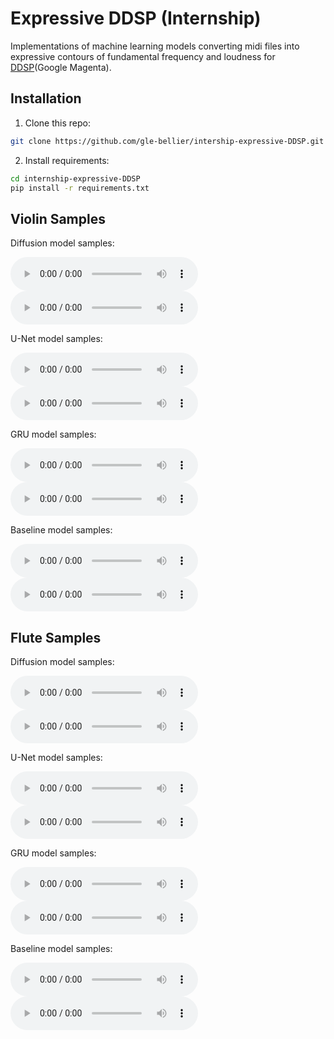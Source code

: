 # Expressive DDSP (Internship)

Implementations of machine learning models converting midi files into expressive contours of fundamental frequency and loudness for [DDSP](https://magenta.tensorflow.org/ddsp)(Google Magenta).


## Installation

1. Clone this repo:

```bash
git clone https://github.com/gle-bellier/intership-expressive-DDSP.git

```

2. Install requirements:

```bash
cd internship-expressive-DDSP
pip install -r requirements.txt

```

## Violin Samples

Diffusion model samples:

<audio controls="controls">
<source src="https://raw.githubusercontent.com/gle-bellier/internship-expressive-DDSP/main/audio-samples/diffusion-results-violin-midi1-pred.wav"/>
<p>Your browser does not support the audio element.</p>
</audio>
<audio controls="controls">
<source src="https://raw.githubusercontent.com/gle-bellier/internship-expressive-DDSP/main/audio-samples/diffusion-results-violin-test1-pred.wav"/>
<p>Your browser does not support the audio element.</p>
</audio>

U-Net model samples:

<audio controls="controls">
<source src="https://raw.githubusercontent.com/gle-bellier/internship-expressive-DDSP/main/audio-samples/unet-results-violin-midi1-pred.wav"/>
<p>Your browser does not support the audio element.</p>
</audio>
<audio controls="controls">
<source src="https://raw.githubusercontent.com/gle-bellier/internship-expressive-DDSP/main/audio-samples/unet-results-violin-test1-pred.wav"/>
<p>Your browser does not support the audio element.</p>
</audio>

GRU model samples:

<audio controls="controls">
<source src="https://raw.githubusercontent.com/gle-bellier/internship-expressive-DDSP/main/audio-samples/lstm-results-violin-midi1-pred.wav"/>
<p>Your browser does not support the audio element.</p>
</audio>
<audio controls="controls">
<source src="https://raw.githubusercontent.com/gle-bellier/internship-expressive-DDSP/main/audio-samples/lstm-results-violin-test1-pred.wav"/>
<p>Your browser does not support the audio element.</p>
</audio>

Baseline model samples:

<audio controls="controls">
<source src="https://raw.githubusercontent.com/gle-bellier/internship-expressive-DDSP/main/audio-samples/baseline-results-violin-midi1-pred.wav"/>
<p>Your browser does not support the audio element.</p>
</audio>
<audio controls="controls">
<source src="https://raw.githubusercontent.com/gle-bellier/internship-expressive-DDSP/main/audio-samples/baseline-results-violin-test1-pred.wav"/>
<p>Your browser does not support the audio element.</p>
</audio>

## Flute Samples

Diffusion model samples:

<audio controls="controls">
<source src="https://raw.githubusercontent.com/gle-bellier/internship-expressive-DDSP/main/audio-samples/diffusion-results-flute-midi1-pred.wav"/>
<p>Your browser does not support the audio element.</p>
</audio>
<audio controls="controls">
<source src="https://raw.githubusercontent.com/gle-bellier/internship-expressive-DDSP/main/audio-samples/diffusion-results-flute-test1-pred.wav"/>
<p>Your browser does not support the audio element.</p>
</audio>

U-Net model samples:

<audio controls="controls">
<source src="https://raw.githubusercontent.com/gle-bellier/internship-expressive-DDSP/main/audio-samples/unet-results-flute-midi1-pred.wav"/>
<p>Your browser does not support the audio element.</p>
</audio>
<audio controls="controls">
<source src="https://raw.githubusercontent.com/gle-bellier/internship-expressive-DDSP/main/audio-samples/unet-results-flute-test1-pred.wav"/>
<p>Your browser does not support the audio element.</p>
</audio>

GRU model samples:

<audio controls="controls">
<source src="https://raw.githubusercontent.com/gle-bellier/internship-expressive-DDSP/main/audio-samples/lstm-results-flute-midi1-pred.wav"/>
<p>Your browser does not support the audio element.</p>
</audio>
<audio controls="controls">
<source src="https://raw.githubusercontent.com/gle-bellier/internship-expressive-DDSP/main/audio-samples/lstm-results-flute-test1-pred.wav"/>
<p>Your browser does not support the audio element.</p>
</audio>

Baseline model samples:

<audio controls="controls">
<source src="https://raw.githubusercontent.com/gle-bellier/internship-expressive-DDSP/main/audio-samples/baseline-results-flute-midi1-pred.wav"/>
<p>Your browser does not support the audio element.</p>
</audio>
<audio controls="controls">
<source src="https://raw.githubusercontent.com/gle-bellier/internship-expressive-DDSP/main/audio-samples/baseline-results-flute-test1-pred.wav"/>
<p>Your browser does not support the audio element.</p>
</audio>
